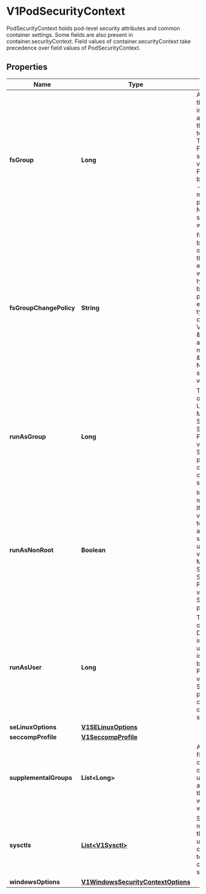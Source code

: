 

# V1PodSecurityContext

PodSecurityContext holds pod-level security attributes and common container settings. Some fields are also present in container.securityContext.  Field values of container.securityContext take precedence over field values of PodSecurityContext.

## Properties

| Name | Type | Description | Notes |
|------------ | ------------- | ------------- | -------------|
|**fsGroup** | **Long** | A special supplemental group that applies to all containers in a pod. Some volume types allow the Kubelet to change the ownership of that volume to be owned by the pod:  1. The owning GID will be the FSGroup 2. The setgid bit is set (new files created in the volume will be owned by FSGroup) 3. The permission bits are OR&#39;d with rw-rw----  If unset, the Kubelet will not modify the ownership and permissions of any volume. Note that this field cannot be set when spec.os.name is windows. |  [optional] |
|**fsGroupChangePolicy** | **String** | fsGroupChangePolicy defines behavior of changing ownership and permission of the volume before being exposed inside Pod. This field will only apply to volume types which support fsGroup based ownership(and permissions). It will have no effect on ephemeral volume types such as: secret, configmaps and emptydir. Valid values are \&quot;OnRootMismatch\&quot; and \&quot;Always\&quot;. If not specified, \&quot;Always\&quot; is used. Note that this field cannot be set when spec.os.name is windows. |  [optional] |
|**runAsGroup** | **Long** | The GID to run the entrypoint of the container process. Uses runtime default if unset. May also be set in SecurityContext.  If set in both SecurityContext and PodSecurityContext, the value specified in SecurityContext takes precedence for that container. Note that this field cannot be set when spec.os.name is windows. |  [optional] |
|**runAsNonRoot** | **Boolean** | Indicates that the container must run as a non-root user. If true, the Kubelet will validate the image at runtime to ensure that it does not run as UID 0 (root) and fail to start the container if it does. If unset or false, no such validation will be performed. May also be set in SecurityContext.  If set in both SecurityContext and PodSecurityContext, the value specified in SecurityContext takes precedence. |  [optional] |
|**runAsUser** | **Long** | The UID to run the entrypoint of the container process. Defaults to user specified in image metadata if unspecified. May also be set in SecurityContext.  If set in both SecurityContext and PodSecurityContext, the value specified in SecurityContext takes precedence for that container. Note that this field cannot be set when spec.os.name is windows. |  [optional] |
|**seLinuxOptions** | [**V1SELinuxOptions**](V1SELinuxOptions.md) |  |  [optional] |
|**seccompProfile** | [**V1SeccompProfile**](V1SeccompProfile.md) |  |  [optional] |
|**supplementalGroups** | **List&lt;Long&gt;** | A list of groups applied to the first process run in each container, in addition to the container&#39;s primary GID.  If unspecified, no groups will be added to any container. Note that this field cannot be set when spec.os.name is windows. |  [optional] |
|**sysctls** | [**List&lt;V1Sysctl&gt;**](V1Sysctl.md) | Sysctls hold a list of namespaced sysctls used for the pod. Pods with unsupported sysctls (by the container runtime) might fail to launch. Note that this field cannot be set when spec.os.name is windows. |  [optional] |
|**windowsOptions** | [**V1WindowsSecurityContextOptions**](V1WindowsSecurityContextOptions.md) |  |  [optional] |



